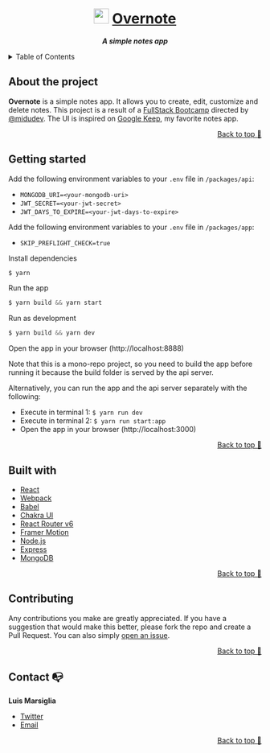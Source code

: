 <div align="center">

  # <img src="https://raw.githubusercontent.com/marsigliadev/notes-app-monorepo/main/packages/app/public/favicon.ico" height="30px"/> [Overnote](https://radiant-mountain-30055.herokuapp.comm)
  
  ***A simple notes app***
</div>

<!-- TABLE OF CONTENTS -->
<details>
  <summary>Table of Contents</summary>
  <ul>
    <li><a href="#about-the-project">About the project</a></li>
    <li><a href="#getting-started">Getting started</a></li>
    <li><a href="#built-with">Built with</a></li>
    <li><a href="#contributing">Contributing</a></li>
    <li><a href="#contact">Contact</a></li>
  </ul>
</details>

## About the project

**Overnote** is a simple notes app. It allows you to create, edit, customize and delete notes. 
This project is a result of a [FullStack Bootcamp](https://www.youtube.com/watch?v=wTpuKOhGfJE&list=PLV8x_i1fqBw0Kn_fBIZTa3wS_VZAqddX7) directed by [@midudev](https://github.com/midudev/).
The UI is inspired on [Google Keep](https://keep.google.com/), my favorite notes app.

<p align="right"><a href="#top">Back to top 🔼</a></p>

## Getting started

Add the following environment variables to your `.env` file in `/packages/api`:
- `MONGODB_URI=<your-mongodb-uri>`
- `JWT_SECRET=<your-jwt-secret>`
- `JWT_DAYS_TO_EXPIRE=<your-jwt-days-to-expire>`

Add the following environment variables to your `.env` file in `/packages/app`:
- `SKIP_PREFLIGHT_CHECK=true`

Install dependencies

```javascript
$ yarn
```

Run the app
  
```javascript
$ yarn build && yarn start
```

Run as development

```javascript
$ yarn build && yarn dev
```

Open the app in your browser (http://localhost:8888)

  Note that this is a mono-repo project, so you need to build the app before running it because the build folder is served by the api server.

  Alternatively, you can run the app and the api server separately with the following:
  - Execute in terminal 1: `$ yarn run dev`
  - Execute in terminal 2: `$ yarn run start:app`
  - Open the app in your browser (http://localhost:3000)

<p align="right"><a href="#top">Back to top 🔼</a></p>

## Built with

  - [React](https://reactjs.org/)
  - [Webpack](https://webpack.js.org/)
  - [Babel](https://babeljs.io/)
  - [Chakra UI](https://chakra-ui.com/)
  - [React Router v6](https://reacttraining.com/react-router/web/guides/quick-start)
  - [Framer Motion](https://framer.com/motion)
  - [Node.js](https://nodejs.org/)
  - [Express](https://expressjs.com/)
  - [MongoDB](https://www.mongodb.com/)

<p align="right"><a href="#top">Back to top 🔼</a></p>

## Contributing

Any contributions you make are greatly appreciated. If you have a suggestion that would make this better, please fork the repo and create a Pull Request. You can also simply [open an issue](https://github.com/marsigliadev/notes-app-monorepo/issues/new).

<p align="right"><a href="#top">Back to top 🔼</a></p>

## Contact 📭

  **Luis Marsiglia**
  - [Twitter](https://twitter.com/marsigliacr)
  - [Email](mailto:marsiglia.business@gmail.com)

<p align="right"><a href="#top">Back to top 🔼</a></p>